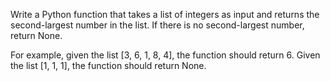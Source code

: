 Write a Python function that takes a list of integers as input and returns the second-largest number in the list. If there is no second-largest number, return None.

For example, given the list [3, 6, 1, 8, 4], the function should return 6. Given the list [1, 1, 1], the function should return None.
